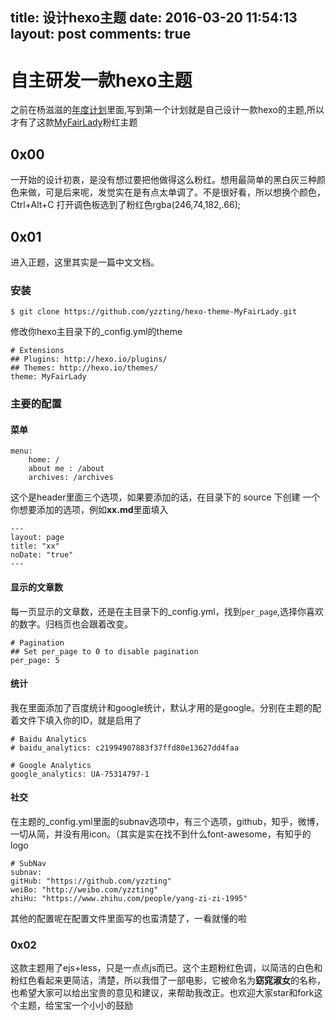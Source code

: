 title: 设计hexo主题
date: 2016-03-20 11:54:13
layout: post
comments: true
---
# 自主研发一款hexo主题

之前在杨滋滋的[年度计划](http://www.yzz1995.cn/2015/12/30/%E6%9D%A8%E6%BB%8B%E6%BB%8B2015%E5%B9%B4%E5%BA%A6%E6%80%BB%E7%BB%93/)里面,写到第一个计划就是自己设计一款hexo的主题,所以才有了这款[MyFairLady](https://github.com/yzzting/hexo-theme-MyFairLady)粉红主题

## 0x00

一开始的设计初衷，是没有想过要把他做得这么粉红。想用最简单的黑白灰三种颜色来做，可是后来呢，发觉实在是有点太单调了。不是很好看，所以想换个颜色，Ctrl+Alt+C 打开调色板选到了粉红色rgba(246,74,182,.66);

## 0x01

进入正题，这里其实是一篇中文文档。

<!-- more -->


### 安装

    $ git clone https://github.com/yzzting/hexo-theme-MyFairLady.git

修改你hexo主目录下的_config.yml的theme

    # Extensions
    ## Plugins: http://hexo.io/plugins/
    ## Themes: http://hexo.io/themes/
    theme: MyFairLady

### 主要的配置

#### 菜单

    menu:
        home: /
        about me : /about
        archives: /archives

这个是header里面三个选项，如果要添加的话，在目录下的 source 下创建 一个你想要添加的选项，例如**xx.md**里面填入        

    ---
    layout: page
    title: "xx"
    noDate: "true"
    ---

#### 显示的文章数

每一页显示的文章数，还是在主目录下的_config.yml，找到```per_page```,选择你喜欢的数字。归档页也会跟着改变。

    # Pagination
    ## Set per_page to 0 to disable pagination
    per_page: 5

#### 统计

我在里面添加了百度统计和google统计，默认才用的是google。分别在主题的配着文件下填入你的ID，就是启用了

    # Baidu Analytics
    # baidu_analytics: c21994907883f37ffd80e13627dd4faa

    # Google Analytics
    google_analytics: UA-75314797-1

#### 社交

在主题的_config.yml里面的subnav选项中，有三个选项，github，知乎，微博，一切从简，并没有用icon。（其实是实在找不到什么font-awesome，有知乎的logo

    # SubNav
    subnav:
    gitHub: "https://github.com/yzzting"
    weiBo: "http://weibo.com/yzzting"
    zhiHu: "https://www.zhihu.com/people/yang-zi-zi-1995"

其他的配置呢在配置文件里面写的也蛮清楚了，一看就懂的啦

### 0x02

这款主题用了ejs+less，只是一点点js而已。这个主题粉红色调，以简洁的白色和粉红色看起来更简洁，清楚，所以我借了一部电影，它被命名为**窈窕淑女**的名称，也希望大家可以给出宝贵的意见和建议，来帮助我改正。也欢迎大家star和fork这个主题，给宝宝一个小小的鼓励
